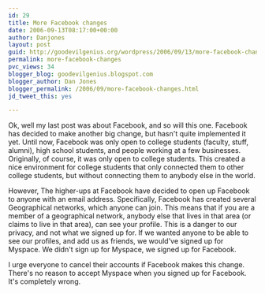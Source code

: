 ```yaml
---
id: 29
title: More Facebook changes
date: 2006-09-13T08:17:00+00:00
author: Danjones
layout: post
guid: http://goodevilgenius.org/wordpress/2006/09/13/more-facebook-changes/
permalink: more-facebook-changes
pvc_views: 34
blogger_blog: goodevilgenius.blogspot.com
blogger_author: Dan Jones
blogger_permalink: /2006/09/more-facebook-changes.html
jd_tweet_this: yes

---
```

Ok, well my last post was about Facebook, and so will this one. Facebook has decided to make another big change, but hasn't quite implemented it yet. Until now, Facebook was only open to college students (faculty, stuff, alumni), high school students, and people working at a few businesses. Originally, of course, it was only open to college students. This created a nice environment for college students that only connected them to other college students, but without connecting them to anybody else in the world.

However, The higher-ups at Facebook have decided to open up Facebook to anyone with an email address. Specifically, Facebook has created several Geographical networks, which anyone can join. This means that if you are a member of a geographical network, anybody else that lives in that area (or claims to live in that area), can see your profile. This is a danger to our privacy, and not what we signed up for. If we wanted anyone to be able to see our profiles, and add us as friends, we would've signed up for Myspace. We didn't sign up for Myspace, we signed up for Facebook.

I urge everyone to cancel their accounts if Facebook makes this change. There's no reason to accept Myspace when you signed up for Facebook. It's completely wrong.
